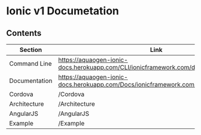 # Ionic v1 Documetation

## Contents
Section | Link
--------|------
Command Line | https://aquaogen-ionic-docs.herokuapp.com/CLI/ionicframework.com/docs/v3/cli/index.html
Documentation | https://aquaogen-ionic-docs.herokuapp.com/Docs/ionicframework.com/v1/index.html
Cordova | /Cordova
Architecture | /Architecture
AngularJS | /AngularJS
Example | /Example


